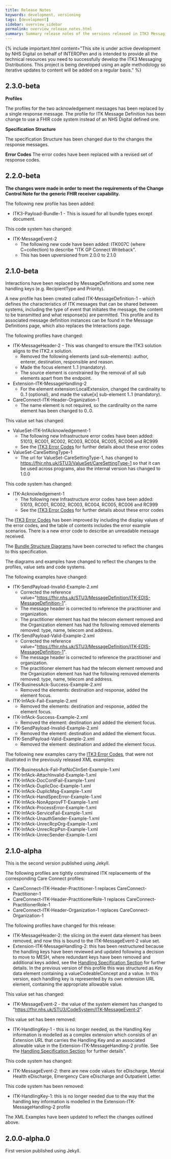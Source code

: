 ```yaml
---
title: Release Notes
keywords: development, versioning
tags: [development]
sidebar: overview_sidebar
permalink: overview_release_notes.html
summary: Summary release notes of the versions released in ITK3 Messaging Distribution Implementation Guide
---
```


{% include important.html content="This site is under active development by NHS Digital on behalf of INTEROPen and is intended to provide all the technical resources you need to successfully develop the ITK3 Messaging Distributions. This project is being developed using an agile methodology so iterative updates to content will be added on a regular basis." %}

## 2.3.0-beta ##

**Profiles**

The profiles for the two acknowledgement messages has been replaced by a single response message.
The profile for ITK Message Definition has been change to use a FHIR code system instead of an NHS Digital defined one.

**Specification Structure**

The specification Structure has been changed due to the changes the response messages. 

**Error Codes**
The error codes have been replaced with a revised set of response codes.

## 2.2.0-beta ##

**The changes were made in order to meet the requirements of the Change Control Note for the generic FHIR receiver capability.**

The following new profile has been added:

-  ITK3-Payload-Bundle-1 - This is issued for all bundle types except document.
 
This code system has changed:

- ITK-MessageEvent-2
  - The following new code have been added: ITK007C (where C=collection) to describe "ITK GP Connect Writeback".
  - This has been upversioned from 2.0.0 to 2.1.0

## 2.1.0-beta ##

Interactions have been replaced by MessageDefinitions and some new handling keys (e.g. RecipientType and Priority).

A new profile has been created called ITK-MessageDefinition-1 – which defines the characteristics of ITK messages that can be shared between systems, including the type of event that initiates the message, the content to be transmitted and what response(s) are permitted.  This profile and its associated message definition instances can be found in the Message Definitions page, which also replaces the Interactions page. 

The following profiles have changed:

- ITK-MessageHeader-2 - This was changed to ensure the ITK3 solution aligns to the ITK2.x solution.
  - Removed the following elements (and sub-elements): author, enterer, destination, responsible and reason.
  - Made the focus element 1..1 (mandatory).
  - The source element is constrained by the removal of all sub elements apart from the endpoint.
- Extension-ITK-MessageHandling-2
  - For the element extension:LocalExtension, changed the cardinality to 0..1 (optional), and made the value[x] sub-element 1..1 (mandatory).
- CareConnect-ITK-Header-Organization-1
  - The name element is not required, so the cardinality on the name element has been changed to 0..0.

This value set has changed:

- ValueSet-ITK-InfAcknowledgement-1
  - The following new Infrastructure error codes have been added: 51013, RC001, RC002, RC003, RC004, RC005, RC006 and RC999
  - See the [ITK3 Error Codes](explore_error_codes.html) for further details about these error codes
- ValueSet-CareSettingType-1
  - The url for ValueSet-CareSettingType-1, has changed to https://fhir.nhs.uk/STU3/ValueSet/CareSettingType-1 so that it can be used across programs, also the internal version has changed to 1.0.0

 
This code system has changed:

- ITK-Acknowledgement-1
  - The following new Infrastructure error codes have been added: 51013, RC001, RC002, RC003, RC004, RC005, RC006 and RC999
  - See the [ITK3 Error Codes](explore_error_codes.html) for further details about these error codes

The [ITK3 Error Codes](explore_error_codes.html) has been improved by including the display values of the error codes, and the table of contents includes the error example scenarios.  There is a new error code to describe an unreadable message received.

The [Bundle Structure Diagrams](https://nhsconnect.github.io/ITK3-FHIR-Messaging-Distribution/explore_bundle_structures.html) have been corrected to reflect the changes to this specification. 

The diagrams and examples have changed to reflect the changes to the profiles, value sets and code systems.

The following examples have changed:

- ITK-SendPayload-Invalid-Example-2.xml
  - Corrected the reference value="https://fhir.nhs.uk/STU3/MessageDefinition/ITK-EDIS-MessageDefinition-1".
  - The message header is corrected to reference the practitioner and organization.
  - The practitioner element has had the telecom element removed and the Organization element has had the following removed elements removed: type, name, telecom and address.
- ITK-SendPayload-Valid-Example-2.xml
  - Corrected the reference value="https://fhir.nhs.uk/STU3/MessageDefinition/ITK-EDIS-MessageDefinition-1".
  - The message header is corrected to reference the practitioner and organization.
  - The practitioner element has had the telecom element removed and the Organization element has had the following removed elements removed: type, name, telecom and address.
- ITK-BusinessAck-Success-Example-2.xml
  - Removed the elements: destination and response, added the element focus.
- ITK-InfAck-Fail-Example-2.xml
  - Removed the elements: destination and response, added the element focus.
- ITK-InfAck-Success-Example-2.xml
  - Removed the element: destination and added the element focus.
- ITK-SendPayload-Invalid-Example-2.xml
  - Removed the element: destination and added the element focus.
- ITK-SendPayload-Valid-Example-2.xml
  - Removed the element: destination and added the element focus.

The following new examples carry the [ITK3 Error Codes](explore_error_codes.html), that were not illustrated in the previously released XML examples:

- ITK-BusinessAck-Fail-PatNoClinSet-Example-1.xml
- ITK-InfAck-AttachInvalid-Example-1.xml
- ITK-InfAck-DocContFail-Example-1.xml
- ITK-InfAck-DuplicDoc-Example-1.xml
- ITK-InfAck-DuplicMsg-Example-1.xml
- ITK-InfAck-HandSpecError-Example-1.xml
- ITK-InfAck-NonApprovFT-Example-1.xml
- ITK-InfAck-ProcessError-Example-1.xml
- ITK-InfAck-ServiceFail-Example-1.xml
- ITK-InfAck-UnauthSender-Example-1.xml
- ITK-InfAck-UnrecRcpOrg-Example-1.xml
- ITK-InfAck-UnrecRcpPsn-Example-1.xml
- ITK-InfAck-UnrecSender-Example-1.xml


## 2.1.0-alpha ##
This is the second version published using Jekyll.

The following profiles are tightly constrained ITK replacements of the corresponding Care Connect profiles:

- CareConnect-ITK-Header-Practitioner-1 replaces CareConnect-Practitioner-1
- CareConnect-ITK-Header-PractitionerRole-1 replaces CareConnect-PractitionerRole-1
- CareConnect-ITK-Header-Organization-1 replaces CareConnect-Organization-1

The following profiles have changed for this release:

- ITK-MessageHeader-2: the slicing on the event data element has been removed, and now this is bound to the ITK-MessageEvent-2 value set.
- Extension-ITK-MessageHandling-2: this has been restructured because the handling keys have been reviewed and updated following a decision to move to MESH, where redundant keys have been removed and additional keys added, see the [Handling Specification Section](explore_hand_spec.html) for further details.  In the previous version of this profile this was structured as Key data element containing a valueCodeableConcept and a value.  In this version, each handling key is represented by its own extension URL element, containing the appropriate allowable value.

This value set has changed:

- ITK-MessageEvent-2 - the value of the system element has changed to "https://fhir.nhs.uk/STU3/CodeSystem/ITK-MessageEvent-2".

This value set has been removed:

- ITK-HandlingKey-1 - this is no longer needed, as the Handling Key information is modelled as a complex extension which consists of an Extension URL that carries the Handling Key and an associated allowable value in the Extension-ITK-MessageHandling-2 profile.  See the [Handling Specification Section](explore_hand_spec.html) for further details".

This code system has changed:

- ITK-MessageEvent-2: there are new code values for eDischarge, Mental Health eDischarge, Emergency Care eDischarge and Outpatient Letter.

This code system has been removed:

- ITK-HandlingKey-1: this is no longer needed due to the way that the handling key information is modelled in the Extension-ITK-MessageHandling-2 profile

The XML Examples have been updated to reflect the changes outlined above.

## 2.0.0-alpha.0 ##
First version published using Jekyll.

